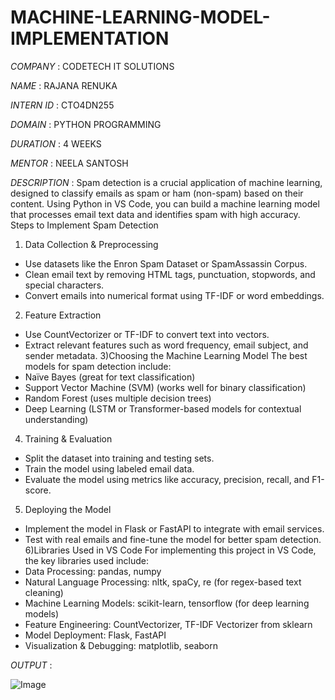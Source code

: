 # MACHINE-LEARNING-MODEL-IMPLEMENTATION

*COMPANY* : CODETECH IT SOLUTIONS

*NAME* : RAJANA RENUKA

*INTERN ID* : CTO4DN255

*DOMAIN* : PYTHON PROGRAMMING 

*DURATION* : 4 WEEKS

*MENTOR* : NEELA SANTOSH

*DESCRIPTION* :
Spam detection is a crucial application of machine learning, designed to classify emails as spam or ham (non-spam) based on their content. Using Python in VS Code, you can build a machine learning model that processes email text data and identifies spam with high accuracy.
Steps to Implement Spam Detection
1) Data Collection & Preprocessing
- Use datasets like the Enron Spam Dataset or SpamAssassin Corpus.
- Clean email text by removing HTML tags, punctuation, stopwords, and special characters.
- Convert emails into numerical format using TF-IDF or word embeddings.
2) Feature Extraction
- Use CountVectorizer or TF-IDF to convert text into vectors.
- Extract relevant features such as word frequency, email subject, and sender metadata.
3)Choosing the Machine Learning Model
  The best models for spam detection include:
- Naïve Bayes (great for text classification)
- Support Vector Machine (SVM) (works well for binary classification)
- Random Forest (uses multiple decision trees)
- Deep Learning (LSTM or Transformer-based models for contextual understanding)
4) Training & Evaluation
- Split the dataset into training and testing sets.
- Train the model using labeled email data.
- Evaluate the model using metrics like accuracy, precision, recall, and F1-score.
5) Deploying the Model
- Implement the model in Flask or FastAPI to integrate with email services.
- Test with real emails and fine-tune the model for better spam detection.
6)Libraries Used in VS Code
  For implementing this project in VS Code, the key libraries used include:
- Data Processing: pandas, numpy
- Natural Language Processing: nltk, spaCy, re (for regex-based text cleaning)
- Machine Learning Models: scikit-learn, tensorflow (for deep learning models)
- Feature Engineering: CountVectorizer, TF-IDF Vectorizer from sklearn
- Model Deployment: Flask, FastAPI
- Visualization & Debugging: matplotlib, seaborn

*OUTPUT* :

![Image](https://github.com/user-attachments/assets/2925b57f-858d-4ac2-8517-577735ecfe51)
